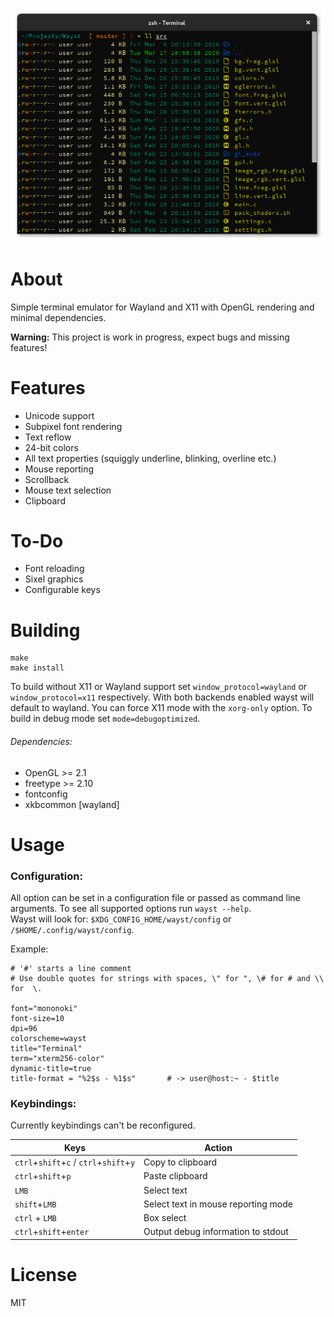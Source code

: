 


<p align="center">
  <img src=".github/waystScrot.png" alt="screenshot" />
</p>

# About

Simple terminal emulator for Wayland and X11 with OpenGL rendering and minimal dependencies.

**Warning:** This project is work in progress, expect bugs and missing features!

# Features
* Unicode support
* Subpixel font rendering
* Text reflow
* 24-bit colors
* All text properties (squiggly underline, blinking, overline etc.)
* Mouse reporting
* Scrollback
* Mouse text selection
* Clipboard

# To-Do
* Font reloading
* Sixel graphics
* Configurable keys

# Building
```shell
make
make install
```

To build without X11 or Wayland support set ```window_protocol=wayland``` or ```window_protocol=x11``` respectively. With both backends enabled wayst will default to wayland. You can force X11 mode with the ```xorg-only``` option. To build in debug mode set ```mode=debugoptimized```.

###### Dependencies:
* OpenGL >= 2.1
* freetype >= 2.10
* fontconfig
* xkbcommon [wayland]

# Usage

### Configuration:
All option can be set in a configuration file or passed as command line arguments. To see all supported options run ```wayst --help```.\
Wayst will look for: ```$XDG_CONFIG_HOME/wayst/config``` or ```/$HOME/.config/wayst/config```.

Example:
```
# '#' starts a line comment
# Use double quotes for strings with spaces, \" for ", \# for # and \\ for  \.

font="mononoki"
font-size=10
dpi=96
colorscheme=wayst
title="Terminal"
term="xterm256-color"
dynamic-title=true
title-format = "%2$s - %1$s"       # -> user@host:~ - $title
```

### Keybindings:

Currently keybindings can't be reconfigured.

Keys|Action|
 --- | ---
```ctrl```+```shift```+```c``` / ```ctrl```+```shift```+```y```| Copy to clipboard
```ctrl```+```shift```+```p``` | Paste clipboard
```LMB``` | Select text
```shift```+```LMB``` | Select text in mouse reporting mode
```ctrl``` + ```LMB``` | Box select
```ctrl```+```shift```+```enter``` | Output debug information to stdout


# License
MIT
